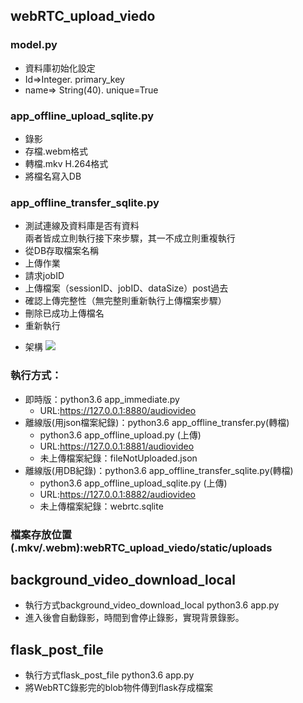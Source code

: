 ## webRTC_upload_viedo
### model.py
* 資料庫初始化設定  
* Id=>Integer.   primary_key  
* name=> String(40).   unique=True  
### app_offline_upload_sqlite.py
* 錄影  
* 存檔.webm格式  
* 轉檔.mkv H.264格式  
* 將檔名寫入DB  
### app_offline_transfer_sqlite.py  
* 測試連線及資料庫是否有資料  
兩者皆成立則執行接下來步驟，其一不成立則重複執行  
* 從DB存取檔案名稱  
* 上傳作業  
* 請求jobID  
* 上傳檔案（sessionID、jobID、dataSize）post過去  
* 確認上傳完整性（無完整則重新執行上傳檔案步驟）  
* 刪除已成功上傳檔名  
* 重新執行  
- 架構
![](https://d2mxuefqeaa7sj.cloudfront.net/s_009CECF180D456AA56C8822DB0DE14B8C97842F05B48B7F0C7B7C8302CC5503F_1551932328357_+2019-03-07+12.18.18.png)
### 執行方式：
* 即時版：python3.6 app_immediate.py
    * URL:https://127.0.0.1:8880/audiovideo
* 離線版(用json檔案紀錄)：python3.6 app_offline_transfer.py(轉檔)
    * python3.6 app_offline_upload.py (上傳)  
    * URL:https://127.0.0.1:8881/audiovideo
    * 未上傳檔案紀錄：fileNotUploaded.json
* 離線版(用DB紀錄)：python3.6 app_offline_transfer_sqlite.py(轉檔)
    * python3.6 app_offline_upload_sqlite.py (上傳)
    * URL:https://127.0.0.1:8882/audiovideo
    * 未上傳檔案紀錄：webrtc.sqlite
### 檔案存放位置(.mkv/.webm):webRTC_upload_viedo/static/uploads
## background_video_download_local
* 執行方式background_video_download_local python3.6 app.py
* 進入後會自動錄影，時間到會停止錄影，實現背景錄影。
## flask_post_file
* 執行方式flask_post_file  python3.6 app.py
* 將WebRTC錄影完的blob物件傳到flask存成檔案